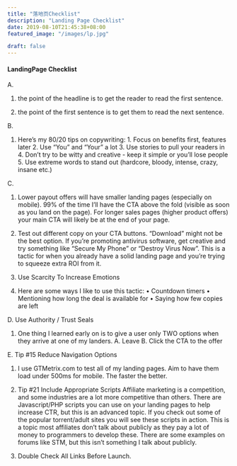 ```yaml
---
title: "落地页Checklist"
description: "Landing Page Checklist"
date: 2019-08-10T21:45:38+08:00
featured_image: "/images/lp.jpg"

draft: false
---
```


#### LandingPage Checklist

A.	

1.	the point of the headline is to get the reader to read the first sentence.

2.	the point of the first sentence is to get them to read the next sentence.

B.	

1.	Here’s my 80/20 tips on copywriting: 1. Focus on benefits first, features later 2. Use “You” and “Your” a lot 3. Use stories to pull your readers in 4. Don’t try to be witty and creative - keep it simple or you’ll lose people 5. Use extreme words to stand out (hardcore, bloody, intense, crazy, insane etc.)

<!--more-->

C.	

1.	Lower payout offers will have smaller landing pages (especially on mobile). 99% of the time I’ll have the CTA above the fold (visible as soon as you land on the page). For longer sales pages (higher product offers) your main CTA will likely be at the end of your page.

2.	Test out different copy on your CTA buttons. “Download” might not be the best option. If you’re promoting antivirus software, get creative and try something like “Secure My Phone” or “Destroy Virus Now”. This is a tactic for when you already have a solid landing page and you’re trying to squeeze extra ROI from it.

3.  Use Scarcity To Increase Emotions 

4.	Here are some ways I like to use this tactic: • Countdown timers • Mentioning how long the deal is available for • Saying how few copies are left

D.	Use Authority / Trust Seals 

1.	One thing I learned early on is to give a user only TWO options when they arrive at one of my landers. A. Leave B. Click the CTA to the offer

E.	Tip #15 Reduce Navigation Options

1.	I use GTMetrix.com to test all of my landing pages. Aim to have them load under 500ms for mobile.  The faster the better.

2.	Tip #21 Include Appropriate Scripts Affiliate marketing is a competition, and some industries are a lot more competitive than others. There are Javascript/PHP scripts you can use on your landing pages to help increase CTR, but this is an advanced topic. If you check out some of the popular torrent/adult sites you will see these scripts in action. This is a topic most affiliates don’t talk about publicly as they pay a lot of money to programmers to develop these. There are some examples on forums like STM, but this isn’t something I talk about publicly.

3.	Double Check All Links Before Launch.

